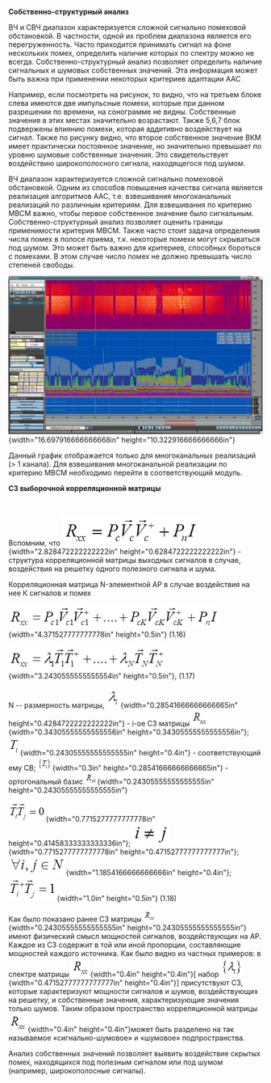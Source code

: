 **Собственно-структурный анализ**

ВЧ и СВЧ диапазон характеризуется сложной сигнально помеховой
обстановкой. В частности, одной их проблем диапазона является его
перегруженность. Часто приходится принимать сигнал на фоне нескольких
помех, определить наличие которых по спектру можно не всегда.
Собственно-структурный анализ позволяет определить наличие сигнальных и
шумовых собственных значений. Эта информация может быть важна при
применении некоторых критериев адаптации ААС

Например, если посмотреть на рисунок, то видно, что на третьем блоке
слева имеются две импульсные помехи, которые при данном разрешении по
времени, на сонограмме не видны. Собственные значения в этих местах
значительно возрастают. Также 5,6,7 блок подвержены влиянию помехи,
которая аддитивно воздействует на сигнал. Также по рисунку видно, что
второе собственное значение ВКМ имеет практически постоянное значение,
но значительно превышает по уровню шумовые собственные значения. Это
свидетельствует воздействию широкополосного сигнала, находящегося под
шумом.

ВЧ диапазон характеризуется сложной сигнально помеховой обстановкой.
Одним из способов повышения качества сигнала является реализация
алгоритмов ААС, т.е. взвешивания многоканальных реализаций по различным
критериям. Для взвешивания по критерию МВСМ важно, чтобы первое
собственное значение было сигнальным. Собственно-структурный анализ
позволяет оценить границы применимости критерия МВСМ. Также часто стоит
задача определения числа помех в полосе приема, т.к. некоторые помехи
могут скрываться под шумом. Это может быть важно для критериев,
способных бороться с помехами. В этом случае число помех не должно
превышать число степеней свободы.

![](media/images_vsz/image1.png){width="16.697916666666668in"
height="10.322916666666666in"}

Данный график отображается только для многоканальных реализаций (\> 1
канала). Для взвешивания многоканальной реализации по критерию МВСМ
необходимо перейти в соответствующий модуль.

**СЗ выборочной корреляционной матрицы**

 

Вспомним, что
![g:\\\_Projects\\\_Projects\\Oscillog+\\OSCILLOG+\\Docs\\SobZnVibCor.files\\image004.png](media/images_vsz/image2.png){width="2.828472222222222in"
height="0.6284722222222222in"} - структура корреляционной матрицы
выходных сигналов в случае, воздействия на решетку одного полезного
сигнала и шума.

Корреляционная матрица N-элементной АР в случае воздействия на нее К
сигналов и помех

![g:\\\_Projects\\\_Projects\\Oscillog+\\OSCILLOG+\\Docs\\SobZnVibCor.files\\image006.png](media/images_vsz/image3.png){width="4.371527777777778in"
height="0.5in"} (1.16)

![g:\\\_Projects\\\_Projects\\Oscillog+\\OSCILLOG+\\Docs\\SobZnVibCor.files\\image008.png](media/images_vsz/image4.png){width="3.2430555555555554in"
height="0.5in"}, (1.17)

N -- размерность матрицы,
![g:\\\_Projects\\\_Projects\\Oscillog+\\OSCILLOG+\\Docs\\SobZnVibCor.files\\image010.png](media/images_vsz/image5.png){width="0.28541666666666665in"
height="0.4284722222222222in"} - i-ое СЗ матрицы
![g:\\\_Projects\\\_Projects\\Oscillog+\\OSCILLOG+\\Docs\\SobZnVibCor.files\\image012.png](media/images_vsz/image6.png){width="0.34305555555555556in"
height="0.34305555555555556in"};
![g:\\\_Projects\\\_Projects\\Oscillog+\\OSCILLOG+\\Docs\\SobZnVibCor.files\\image014.png](media/images_vsz/image7.png){width="0.24305555555555555in"
height="0.4in"} - соответствующий ему СВ;
![g:\\\_Projects\\\_Projects\\Oscillog+\\OSCILLOG+\\Docs\\SobZnVibCor.files\\image016.png](media/images_vsz/image8.png){width="0.3in"
height="0.28541666666666665in"} - ортогональный базис
![g:\\\_Projects\\\_Projects\\Oscillog+\\OSCILLOG+\\Docs\\SobZnVibCor.files\\image018.png](media/images_vsz/image9.png){width="0.24305555555555555in"
height="0.24305555555555555in"}

![g:\\\_Projects\\\_Projects\\Oscillog+\\OSCILLOG+\\Docs\\SobZnVibCor.files\\image020.png](media/images_vsz/image10.png){width="0.7715277777777778in"
height="0.41458333333333336in"};
![g:\\\_Projects\\\_Projects\\Oscillog+\\OSCILLOG+\\Docs\\SobZnVibCor.files\\image022.png](media/images_vsz/image11.png){width="0.7715277777777778in"
height="0.47152777777777777in"};![g:\\\_Projects\\\_Projects\\Oscillog+\\OSCILLOG+\\Docs\\SobZnVibCor.files\\image024.png](media/images_vsz/image12.png){width="1.1854166666666666in"
height="0.4in"};![g:\\\_Projects\\\_Projects\\Oscillog+\\OSCILLOG+\\Docs\\SobZnVibCor.files\\image026.png](media/images_vsz/image13.png){width="1.0in"
height="0.5in"} (1.18)

Как было показано ранее СЗ матрицы
![g:\\\_Projects\\\_Projects\\Oscillog+\\OSCILLOG+\\Docs\\SobZnVibCor.files\\image018.png](media/images_vsz/image9.png){width="0.24305555555555555in"
height="0.24305555555555555in"}имеют физический смысл мощностей
сигналов, воздействующих на АР. Каждое из СЗ содержит в той или иной
пропорции, составляющие мощностей каждого источника. Как было видно из
частных примеров: в спектре матрицы
![g:\\\_Projects\\\_Projects\\Oscillog+\\OSCILLOG+\\Docs\\SobZnVibCor.files\\image027.png](media/images_vsz/image14.png){width="0.4in"
height="0.4in"}\[ набор
![g:\\\_Projects\\\_Projects\\Oscillog+\\OSCILLOG+\\Docs\\SobZnVibCor.files\\image029.png](media/images_vsz/image15.png){width="0.47152777777777777in"
height="0.4in"}\] присутствуют СЗ, которые характеризуют мощности
сигналов и шумов, воздействующих на решетку, и собственные значения,
характеризующие значения только шумов. Таким образом пространство
корреляционной матрицы
![g:\\\_Projects\\\_Projects\\Oscillog+\\OSCILLOG+\\Docs\\SobZnVibCor.files\\image027.png](media/images_vsz/image14.png){width="0.4in"
height="0.4in"}может быть разделено на так называемое
«сигнально-шумовое» и «шумовое» подпространства.

Анализ собственных значений позволяет выявить воздействие скрытых помех,
находящихся под полезным сигналом или под шумом (например,
широкополосные сигналы).

 
